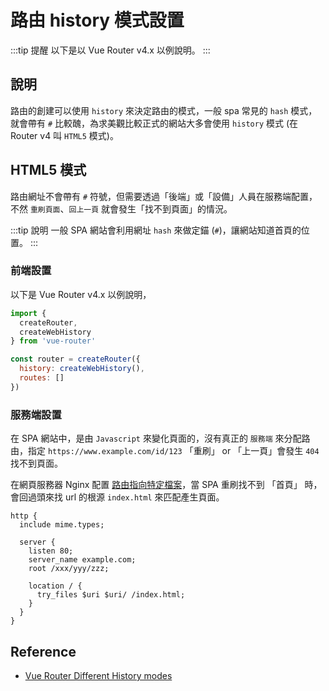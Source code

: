 # 路由 history 模式設置

:::tip 提醒
以下是以 Vue Router v4.x 以例說明。
:::

## 說明
路由的創建可以使用 `history` 來決定路由的模式，一般 spa 常見的 `hash` 模式，就會帶有 `#` 比較醜，為求美觀比較正式的網站大多會使用 `history` 模式 (在 Router v4 叫 `HTML5` 模式)。

## HTML5 模式
路由網址不會帶有 `#` 符號，但需要透過「後端」或「設備」人員在服務端配置，不然 `重刷頁面`、`回上一頁` 就會發生「找不到頁面」的情況。

:::tip 說明
一般 SPA 網站會利用網址 `hash` 來做定錨 (`#`)，讓網站知道首頁的位置。
:::

### 前端設置
以下是 Vue Router v4.x 以例說明，

```js {3,7}
import { 
  createRouter,
  createWebHistory
} from 'vue-router'

const router = createRouter({
  history: createWebHistory(),
  routes: []
})
```
### 服務端設置
在 SPA 網站中，是由 `Javascript` 來變化頁面的，沒有真正的 `服務端` 來分配路由，指定 `https://www.example.com/id/123` 「重刷」 or 「上一頁」會發生 `404` 找不到頁面。

在網頁服務器 Nginx 配置 [路由指向特定檔案](/Browser/nginx-operate.html#路由指向客製化檔案)，當 SPA 重刷找不到 「首頁」 時，會回過頭來找 url 的根源 `index.html` 來匹配產生頁面。

```nginx {8-11}
http {
  include mime.types;

  server {
    listen 80;
    server_name example.com;
    root /xxx/yyy/zzz;

    location / {
      try_files $uri $uri/ /index.html;
    }
  }
}
```
## Reference
- [Vue Router Different History modes](https://router.vuejs.org/guide/essentials/history-mode.html)